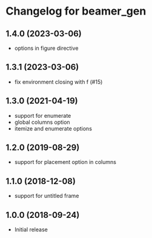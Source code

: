 Changelog for beamer_gen
========================

1.4.0 (2023-03-06)
------------------

* options in figure directive


1.3.1 (2023-03-06)
------------------

* fix environment closing with f (#15)


1.3.0 (2021-04-19)
------------------
* support for enumerate
* global columns option
* itemize and enumerate options


1.2.0 (2019-08-29)
------------------
* support for placement option in columns


1.1.0 (2018-12-08)
------------------
* support for untitled frame


1.0.0 (2018-09-24)
------------------
* Initial release
